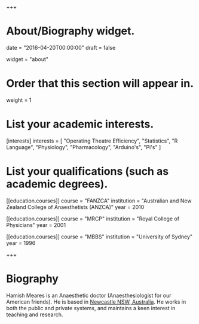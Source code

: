 +++
# About/Biography widget.

date = "2016-04-20T00:00:00"
draft = false

widget = "about"

# Order that this section will appear in.
weight = 1

# List your academic interests.
[interests]
  interests = [
    "Operating Theatre Efficiency",
    "Statistics",
    "R Language",
    "Physiology",
    "Pharmacology",
    "Arduino's",
    "Pi's"
  ]

# List your qualifications (such as academic degrees).
[[education.courses]]
  course = "FANZCA"
  institution = "Australian and New Zealand College of Anaesthetists (ANZCA)"
  year = 2010

[[education.courses]]
  course = "MRCP"
  institution = "Royal College of Physicians"
  year = 2001

[[education.courses]]
  course = "MBBS"
  institution = "University of Sydney"
  year = 1996
 
+++

# Biography

Hamish Meares is an Anaesthetic doctor (Anaesthesiologist for our American friends). He is based in [Newcastle NSW, Australia](https://en.wikipedia.org/wiki/Newcastle,_New_South_Wales). He works in both the public and private systems, and maintains a keen interest in teaching and research. 
